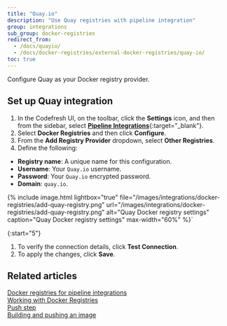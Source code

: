 ```yaml
---
title: "Quay.io"
description: "Use Quay registries with pipeline integration"
group: integrations
sub_group: docker-registries
redirect_from:
  - /docs/quayio/
  - /docs/docker-registries/external-docker-registries/quay-io/
toc: true
---
```


Configure Quay as your Docker registry provider.  

## Set up Quay integration


1. In the Codefresh UI, on the toolbar, click the **Settings** icon, and then from the sidebar, select [**Pipeline Integrations**](https://g.codefresh.io/account-admin/account-conf/integration){:target="\_blank"}. 
1. Select **Docker Registries** and then click **Configure**.
1. From the **Add Registry Provider** dropdown, select **Other Registries**.
1. Define the following:  
  * **Registry name**: A unique name for this configuration.
  * **Username**: Your `Quay.io` username.
  * **Password**: Your `Quay.io` encrypted password.
  * **Domain**: `quay.io`.

{% include image.html 
	lightbox="true" 
	file="/images/integrations/docker-registries/add-quay-registry.png" 
	url="/images/integrations/docker-registries/add-quay-registry.png" 
	alt="Quay Docker registry settings" 
	caption="Quay Docker registry settings" 
	max-width="60%" %}`

{:start="5"}
1. To verify the connection details, click **Test Connection**.
1. To apply the changes, click **Save**.


## Related articles
[Docker registries for pipeline integrations]({{site.baseurl}}/docs/integrations/docker-registries)  
[Working with Docker Registries]({{site.baseurl}}/docs/ci-cd-guides/working-with-docker-registries/)  
[Push step]({{site.baseurl}}/docs/pipelines/steps/push/)  
[Building and pushing an image]({{site.baseurl}}/docs/yaml-examples/examples/build-and-push-an-image/)  